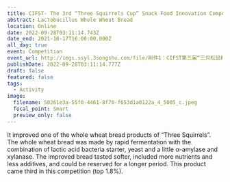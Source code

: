 ```yaml
---
title: CIFST- The 3rd “Three Squirrels Cup” Snack Food Innovation Competition
abstract: Lactobacillus Whole Wheat Bread
location: Online
date: 2022-09-28T03:11:14.743Z
date_end: 2021-10-17T16:00:00.000Z
all_day: true
event: Competition
event_url: http://imgs.ssyl.3songshu.com/file/附件1：CIFST第三届“三只松鼠杯”休闲食品创新大赛-规则及参赛说明.pdf
publishDate: 2022-09-28T03:11:14.777Z
draft: false
featured: false
tags:
  - Activity
image:
  filename: 50261e3a-55f0-4461-8f70-f653d1a0122a_4_5005_c.jpeg
  focal_point: Smart
  preview_only: false
---
```

It improved one of the whole wheat bread products of “Three Squirrels”. The whole wheat bread was made by rapid fermentation with the combination of lactic acid bacteria starter, yeast and a little α-amylase and xylanase. The improved bread tasted softer, included more nutrients and less additives, and could be reserved for a longer period. This product came third in this competition (top 1.8%).